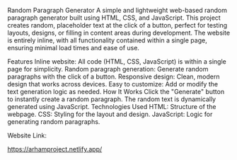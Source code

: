 Random Paragraph Generator
A simple and lightweight web-based random paragraph generator built using HTML, CSS, and JavaScript. This project creates random, placeholder text at the click of a button, perfect for testing layouts, designs, or filling in content areas during development. The website is entirely inline, with all functionality contained within a single page, ensuring minimal load times and ease of use.

Features
Inline website: All code (HTML, CSS, JavaScript) is within a single page for simplicity.
Random paragraph generation: Generate random paragraphs with the click of a button.
Responsive design: Clean, modern design that works across devices.
Easy to customize: Add or modify the text generation logic as needed.
How It Works
Click the "Generate" button to instantly create a random paragraph.
The random text is dynamically generated using JavaScript.
Technologies Used
HTML: Structure of the webpage.
CSS: Styling for the layout and design.
JavaScript: Logic for generating random paragraphs.


Website Link:

https://arhamproject.netlify.app/

